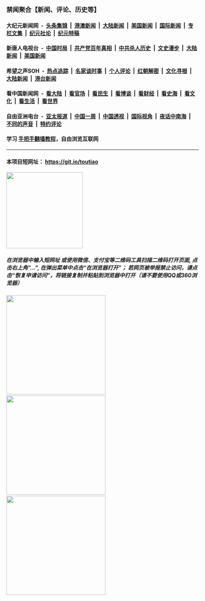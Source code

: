 ### 禁闻聚合【新闻、评论、历史等】

#### 大纪元新闻网 &nbsp;-&nbsp; [头条集锦](indexes/E头条集锦.md?t=02161644) &nbsp;|&nbsp; [港澳新闻](indexes/E港澳新闻.md?t=02161644)  &nbsp;|&nbsp; [大陆新闻](indexes/E大陆新闻.md?t=02161644) &nbsp;|&nbsp; [美国新闻](indexes/E美国新闻.md?t=02161644) &nbsp;|&nbsp; [国际新闻](indexes/E国际新闻.md?t=02161644) &nbsp;|&nbsp; [专栏文集](indexes/E专栏文集.md?t=02161644) &nbsp;|&nbsp; [纪元社论](indexes/E纪元社论.md?t=02161644) &nbsp;|&nbsp; [纪元特稿](indexes/E纪元特稿.md?t=02161644) 

#### 新唐人电视台 &nbsp;-&nbsp; [中国时局](indexes/N中国时局.md?t=02161644) &nbsp;|&nbsp; [共产党百年真相](indexes/N共产党百年真相.md?t=02161644) &nbsp;|&nbsp; [中共杀人历史](indexes/N中共杀人历史.md?t=02161644) &nbsp;|&nbsp; [文史漫步](indexes/N文史漫步.md?t=02161644) &nbsp;|&nbsp; [大陆新闻](indexes/N大陆新闻.md?t=02161644) &nbsp;|&nbsp; [美国新闻](indexes/N美国新闻.md?t=02161644)

#### 希望之声SOH &nbsp;-&nbsp; [热点追踪](indexes/H热点追踪.md?t=02161644) &nbsp;|&nbsp; [名家谈时事](indexes/H名家谈时事.md?t=02161644) &nbsp;|&nbsp; [个人评论](indexes/H个人评论.md?t=02161644)  &nbsp;|&nbsp; [红朝解密](indexes/H红朝解密.md?t=02161644) &nbsp;|&nbsp; [文化寻根](indexes/H文化寻根.md?t=02161644) &nbsp;|&nbsp; [大陆新闻](indexes/H大陆新闻.md?t=02161644) &nbsp;|&nbsp; [港台新闻](indexes/H港台新闻.md?t=02161644)

#### 看中国新闻网 &nbsp;-&nbsp; [看大陆](indexes/S看大陆.md?t=02161644) &nbsp;|&nbsp; [看官场](indexes/S看官场.md?t=02161644) &nbsp;|&nbsp; [看民生](indexes/S看民生.md?t=02161644)  &nbsp;|&nbsp; [看博谈](indexes/S看博谈.md?t=02161644) &nbsp;|&nbsp; [看财经](indexes/S看财经.md?t=02161644) &nbsp;|&nbsp; [看史海](indexes/S看史海.md?t=02161644) &nbsp;|&nbsp; [看文化](indexes/S看文化.md?t=02161644) &nbsp;|&nbsp; [看生活](indexes/S看生活.md?t=02161644) &nbsp;|&nbsp; [看世界](indexes/S看世界.md?t=02161644)

#### 自由亚洲电台 &nbsp;-&nbsp; [亚太报道](indexes/R亚太报道.md?t=02161644) &nbsp;|&nbsp; [中国一周](indexes/R中国一周.md?t=02161644) &nbsp;|&nbsp; [中国透视](indexes/R中国透视.md?t=02161644)  &nbsp;|&nbsp; [国际视角](indexes/R国际视角.md?t=02161644) &nbsp;|&nbsp; [夜话中南海](indexes/R夜话中南海.md?t=02161644) &nbsp;|&nbsp; [不同的声音](indexes/R不同的声音.md?t=02161644) &nbsp;|&nbsp; [特约评论](indexes/R特约评论.md?t=02161644)

#### 学习 [手把手翻墙教程](https://github.com/gfw-breaker/guides/wiki)，自由浏览互联网

----

#### 本项目短网址： https://git.io/toutiao
<img src="https://raw.githubusercontent.com/gfw-breaker/banned-news/master/scripts/img/qr.png" width="200px"/>  

##### 在浏览器中输入短网址 或使用微信、支付宝等二维码工具扫描二维码打开页面, 点击右上角"...", 在弹出菜单中点击“在浏览器打开”； 若网页被举报禁止访问，请点击“恢复申请访问”，将链接复制并粘贴到浏览器中打开（请不要使用QQ或360浏览器）

<img src="https://raw.githubusercontent.com/gfw-breaker/banned-news/master/scripts/img/1.png" width="260px"/> &nbsp; <img src="https://raw.githubusercontent.com/gfw-breaker/banned-news/master/scripts/img/2.png" width="260px"/> &nbsp; <img src="https://raw.githubusercontent.com/gfw-breaker/banned-news/master/scripts/img/3.png" width="260px"/>
